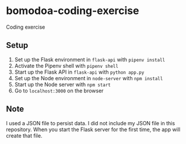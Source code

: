 # bomodoa-coding-exercise
Coding exercise

## Setup
1. Set up the Flask environment in `flask-api` with `pipenv install`
2. Activate the Pipenv shell with `pipenv shell`
3. Start up the Flask API in `flask-api` with `python app.py`
4. Set up the Node environment in `node-server` with `npm install`
5. Start up the Node server with `npm start`
6. Go to `localhost:3000` on the browser

## Note

I used a JSON file to persist data. I did not include my JSON file in this repository. When you start the Flask server for the first time, the app will create that file.
